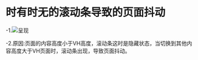 # 时有时无的滚动条导致的页面抖动

-1.![呈现](https://user-images.githubusercontent.com/106876072/187362388-9a250220-2efa-4529-9905-81a2d1563984.jpg)



-2.原因:页面的内容高度小于VH高度，滚动条这时是隐藏状态，当切换到其他内容高度大于VH页面时，滚动条出现，导致页面抖动。